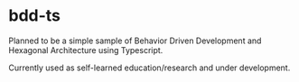 # bdd-ts

Planned to be a simple sample of Behavior Driven Development and Hexagonal Architecture using Typescript.

Currently used as self-learned education/research and under development.